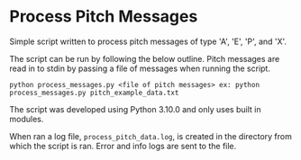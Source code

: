 # Process Pitch Messages

Simple script written to process pitch messages of type 'A', 'E', 'P', and 'X'. 

The script can be run by following the below outline. Pitch messages are read in to stdin by passing a file of messages when running the script.

`python process_messages.py <file of pitch messages>
ex: python process_messages.py pitch_example_data.txt`

The script was developed using Python 3.10.0 and only uses built in modules.

When ran a log file, `process_pitch_data.log`, is created in the directory from which the script is ran. Error and info logs are sent to the file.
